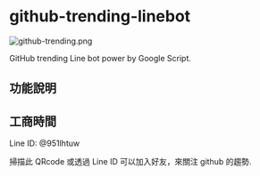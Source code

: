 # github-trending-linebot

![github-trending.png](https://pbs.twimg.com/profile_images/620263843437125632/pklcPmRO_400x400.png)

GitHub trending Line bot power by Google Script.

## 功能說明


## 工商時間
Line ID: @951lhtuw

掃描此 QRcode 或透過 Line ID 可以加入好友，來關注 github 的趨勢.
